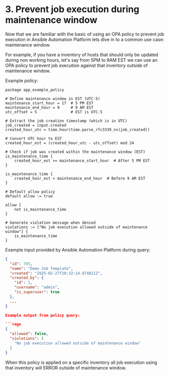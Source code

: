 # 3. Prevent job execution during maintenance window

Now that we are familiar with the basic of using an OPA policy to prevent job execution in Ansible Automation Platform lets dive in to a common use case: maintenance window.

For example, if you have a inventory of hosts that should only be updated during non working hours, let's say from 5PM to 9AM EST we can use an OPA policy to prevent job execution against that inventory outside of maintenance window.

Example policy:

```rego
package app_example_policy

# Define maintenance window in EST (UTC-5)
maintenance_start_hour = 17  # 5 PM EST
maintenance_end_hour = 9     # 9 AM EST
utc_offset = 5               # EST is UTC-5

# Extract the job creation timestamp (which is in UTC)
job_created = input.created
created_hour_utc = time.hour(time.parse_rfc3339_ns(job_created))

# Convert UTC hour to EST
created_hour_est = (created_hour_utc - utc_offset) mod 24

# Check if job was created within the maintenance window (EST)
is_maintenance_time {
    created_hour_est >= maintenance_start_hour  # After 5 PM EST
}

is_maintenance_time {
    created_hour_est < maintenance_end_hour  # Before 9 AM EST
}

# Default allow policy
default allow := true

allow {
    not is_maintenance_time
}

# Generate violation message when denied
violations := ["No job execution allowed outside of maintenance window"] {
    is_maintenance_time
}
```

Example input provided by Ansible Automation Platform during query:

```json
{
  "id": 785,
  "name": "Demo Job Template",
  "created": "2025-02-27T20:32:14.874821Z",
  "created_by": {
    "id": 1,
    "username": "admin",
    "is_superuser": true
  },
  ...
}

Example output from policy query:

```rego
{
  "allowed": false,
  "violations": [
    "No job execution allowed outside of maintenance window"
  ]
}
```

When this policy is applied on a specific inventory all job execution using that inventory will ERROR outside of maintenance window.

